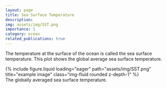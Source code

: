 ```yaml
---
layout: page
title: Sea Surface Temperature
description:
img: assets/img/SST.png
importance: 1
category: ocean
related_publications: true
---
```


The temperature at the surface of the ocean is called the sea surface temperature. This plot shows the global average sea surface temperature.

<div class="row">
    <div class="col-sm mt-3 mt-md-0">
        {% include figure.liquid loading="eager" path="assets/img/SST.png" title="example image" class="img-fluid rounded z-depth-1" %}
    </div>
</div>
<div class="caption">
    The globally averaged sea surface temperature.
</div>
